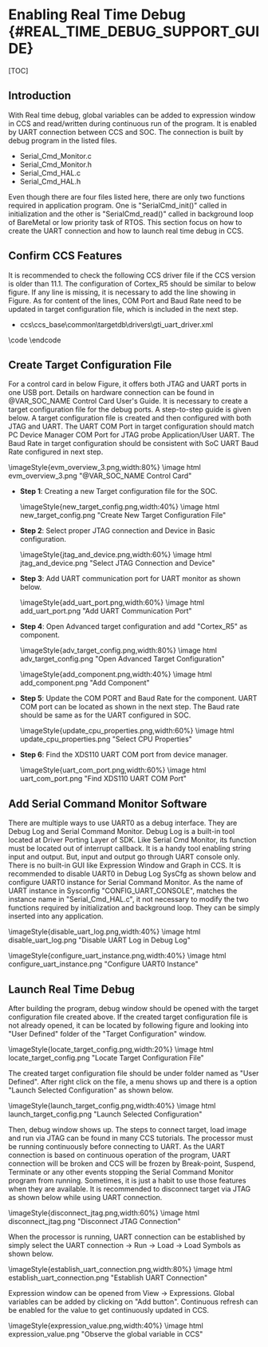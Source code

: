 # Enabling Real Time Debug {#REAL_TIME_DEBUG_SUPPORT_GUIDE}

[TOC]

## Introduction

With Real time debug, global variables can be added to expression window in CCS and read/written during continuous run of the program. It is enabled by UART connection between CCS and SOC. The connection is built by debug program in the listed files.

- Serial_Cmd_Monitor.c
- Serial_Cmd_Monitor.h
- Serial_Cmd_HAL.c
- Serial_Cmd_HAL.h

Even though there are four files listed here, there are only two functions required in application program. One
is "SerialCmd_init()" called in initialization and the other is "SerialCmd_read()" called in background loop of
BareMetal or low priority task of RTOS. This section focus on how to create the UART connection and how to
launch real time debug in CCS.

## Confirm CCS Features

It is recommended to check the following CCS driver file if the CCS version is older than 11.1. The configuration
of Cortex_R5 should be similar to below figure. If any line is missing, it is necessary to add the line showing in
Figure. As for content of the lines, COM Port and Baud Rate need to be updated in target configuration file,
which is included in the next step.

* ccs\ccs_base\common\targetdb\drivers\gti_uart_driver.xml

 \code
	<isa Type="Cortex_R5" ProcID="0x75803400">
		<driver file="../../../DebugServer/drivers/XPCOMToGTIAdapter.dvr">
			<property Type="stringfield" Value="COM14" id="COM Port" />
			<property Type="stringfield" Value="9600" id="Baud Rate" />
			<property Type="hiddenfield" Value="Little Endian" id="Endianness" />
			<property Type="hiddenfield" Value="32" id="Word Size Page 0" />
			<property Type="hiddenfield" Value="8" id="Minimum Addressable Size Page 0" />
			<property Type="hiddenfield" Value="@ti.com/UARTMonitor;1" id="XPCOM Class ID" />
			<property Type="hiddenfield" Value="Flash DLL Delegate" id="TargetAccess" />
			<connectionType Type="UARTConnection"/>
        </driver>
	</isa>
 \endcode

## Create Target Configuration File

For a control card in below Figure, it offers both JTAG and UART ports in one USB port. Details on hardware
connection can be found in @VAR_SOC_NAME Control Card User's Guide. It is necessary to create a target configuration
file for the debug ports. A step-to-step guide is given below. A target configuration file is created and then
configured with both JTAG and UART. The UART COM Port in target configuration should match PC Device Manager COM Port for
JTAG probe Application/User UART. The Baud Rate in target configuration should be consistent with SoC UART Baud Rate configured
in next step.

  \imageStyle{evm_overview_3.png,width:80%}
  \image html evm_overview_3.png "@VAR_SOC_NAME Control Card"

- **Step 1**: Creating a new Target configuration file for the SOC.

  \imageStyle{new_target_config.png,width:40%}
  \image html new_target_config.png "Create New Target Configuration File"

- **Step 2**: Select proper JTAG connection and Device in Basic configuration.

  \imageStyle{jtag_and_device.png,width:60%}
  \image html jtag_and_device.png "Select JTAG Connection and Device"

- **Step 3**: Add UART communication port for UART monitor as shown below.

  \imageStyle{add_uart_port.png,width:60%}
  \image html add_uart_port.png "Add UART Communication Port"

- **Step 4**: Open Advanced target configuration and add "Cortex_R5" as component.

  \imageStyle{adv_target_config.png,width:80%}
  \image html adv_target_config.png "Open Advanced Target Configuration"

  \imageStyle{add_component.png,width:40%}
  \image html add_component.png "Add Component"

- **Step 5**: Update the COM PORT and Baud Rate for the component. UART COM port can be
located as shown in the next step. The Baud rate should be same as for the UART configured in SOC.

  \imageStyle{update_cpu_properties.png,width:60%}
  \image html update_cpu_properties.png "Select CPU Properties"

- **Step 6**: Find the XDS110 UART COM port from device manager.

  \imageStyle{uart_com_port.png,width:60%}
  \image html uart_com_port.png "Find XDS110 UART COM Port"

##  Add Serial Command Monitor Software

There are multiple ways to use UART0 as a debug interface. They are Debug Log and Serial Command
Monitor. Debug Log is a built-in tool located at Driver Porting Layer of SDK. Like Serial Cmd Monitor, its function
must be located out of interrupt callback. It is a handy tool enabling string input and output. But, input and
output go through UART console only. There is no built-in GUI like Expression Window and Graph in CCS.
It is recommended to disable UART0 in Debug Log SysCfg as shown below and configure UART0 instance for Serial
Command Monitor. As the name of UART instance in Sysconfig "CONFIG_UART_CONSOLE", matches
the instance name in "Serial_Cmd_HAL.c", it not necessary to modify the two functions required by initialization
and background loop. They can be simply inserted into any application.

  \imageStyle{disable_uart_log.png,width:40%}
  \image html disable_uart_log.png "Disable UART Log in Debug Log"

  \imageStyle{configure_uart_instance.png,width:40%}
  \image html configure_uart_instance.png "Configure UART0 Instance"

## Launch Real Time Debug

After building the program, debug window should be opened with the target configuration file created above.
If the created target configuration file is not already opened, it can be located by following figure
and looking into "User Defined" folder of the "Target Configuration" window.

  \imageStyle{locate_target_config.png,width:20%}
  \image html locate_target_config.png "Locate Target Configuration File"

The created target configuration file should be under folder named as "User Defined". After right click on the file,
a menu shows up and there is a option "Launch Selected Configuration" as shown below.

  \imageStyle{launch_target_config.png,width:40%}
  \image html launch_target_config.png "Launch Selected Configuration"

Then, debug window shows up. The steps to connect target, load image and run via JTAG can be found in many CCS tutorials.
The processor must be running continuously before connecting to UART. As the UART connection is based on continuous operation of
the program, UART connection will be broken and CCS will be frozen by Break-point, Suspend, Terminate or any
other events stopping the Serial Command Monitor program from running. Sometimes, it is just a habit to use
those features when they are available. It is recommended to disconnect target via JTAG as shown below while using UART connection.

  \imageStyle{disconnect_jtag.png,width:60%}
  \image html disconnect_jtag.png "Disconnect JTAG Connection"

When the processor is running, UART connection can be established by simply select the UART connection → Run → Load → Load Symbols as shown below.

  \imageStyle{establish_uart_connection.png,width:80%}
  \image html establish_uart_connection.png "Establish UART Connection"

Expression window can be opened from View -> Expressions. Global variables can be added by clicking on "Add button". Continuous refresh can be enabled for the value to get continuously updated in CCS.

  \imageStyle{expression_value.png,width:40%}
  \image html expression_value.png "Observe the global variable in CCS"

